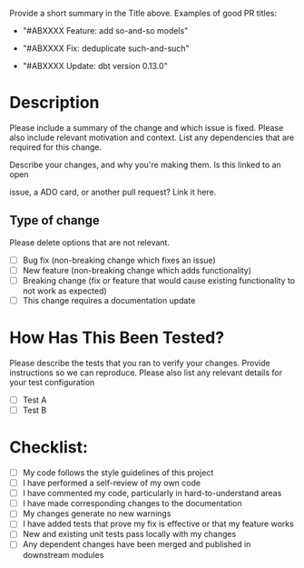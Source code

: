Provide a short summary in the Title above. Examples of good PR titles:

- "#ABXXXX Feature: add so-and-so models"

- "#ABXXXX Fix: deduplicate such-and-such"

- "#ABXXXX Update: dbt version 0.13.0"

# Description

Please include a summary of the change and which issue is fixed. Please also include relevant motivation and context. List any dependencies that are required for this change.

Describe your changes, and why you're making them. Is this linked to an open

issue, a ADO card, or another pull request? Link it here.

## Type of change

Please delete options that are not relevant.

- [ ] Bug fix (non-breaking change which fixes an issue)
- [ ] New feature (non-breaking change which adds functionality)
- [ ] Breaking change (fix or feature that would cause existing functionality to not work as expected)
- [ ] This change requires a documentation update

# How Has This Been Tested?

Please describe the tests that you ran to verify your changes. Provide instructions so we can reproduce. Please also list any relevant details for your test configuration

- [ ] Test A
- [ ] Test B

# Checklist:

- [ ] My code follows the style guidelines of this project
- [ ] I have performed a self-review of my own code
- [ ] I have commented my code, particularly in hard-to-understand areas
- [ ] I have made corresponding changes to the documentation
- [ ] My changes generate no new warnings
- [ ] I have added tests that prove my fix is effective or that my feature works
- [ ] New and existing unit tests pass locally with my changes
- [ ] Any dependent changes have been merged and published in downstream modules